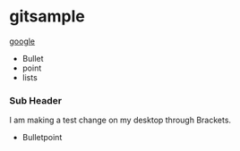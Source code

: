 # gitsample

[google](http://google.comm)

 * Bullet
 * point
 * lists

### Sub Header

I am making a test change on my desktop through Brackets.

 * Bulletpoint